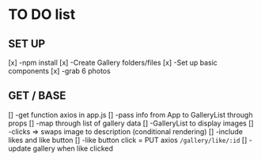 # TO DO list


## SET UP
[x] -npm install
[x] -Create Gallery folders/files
[x] -Set up basic components
[x] -grab 6 photos

## GET / BASE
[] -get function axios in app.js
[] -pass info from App to GalleryList through props
[] -map through list of gallery data
[] -GalleryList to display images
[] -clicks => swaps image to description (conditional rendering)
[] -include likes and like button
[] -like button click = PUT axios `/gallery/like/:id`
[] -update gallery when like clicked